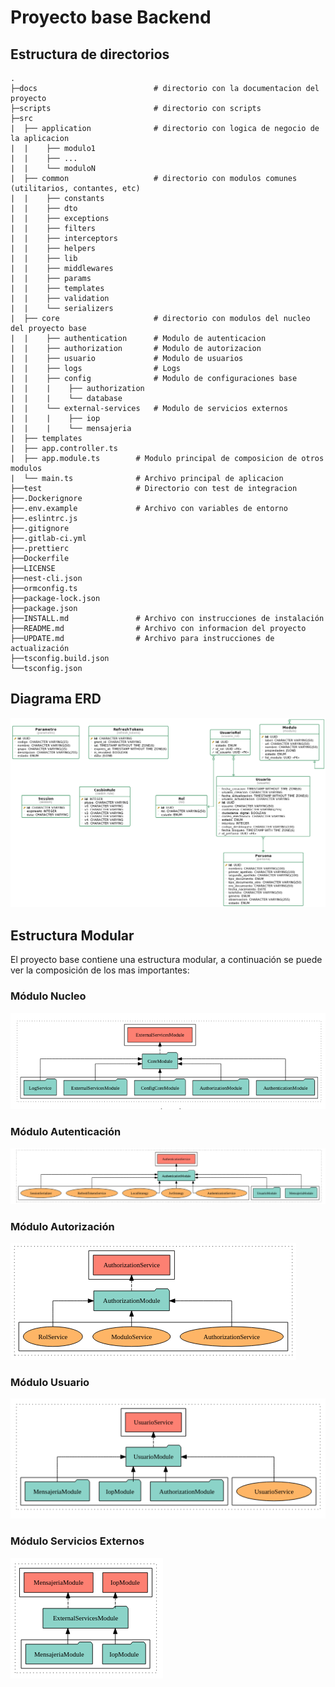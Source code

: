 # Proyecto base Backend

## Estructura de directorios

```
.
├─docs                          # directorio con la documentacion del proyecto
├─scripts                       # directorio con scripts
├─src
|  ├── application              # directorio con logica de negocio de la aplicacion 
|  |    ├── modulo1
|  |    ├── ...
|  |    └── moduloN                       
|  ├── common                   # directorio con modulos comunes (utilitarios, contantes, etc)
|  |    ├── constants
|  |    ├── dto
|  |    ├── exceptions
|  |    ├── filters
|  |    ├── interceptors
|  |    ├── helpers
|  |    ├── lib
|  |    ├── middlewares
|  |    ├── params
|  |    ├── templates
|  |    ├── validation
|  |    └── serializers
|  ├── core                     # directorio con modulos del nucleo del proyecto base
|  |    ├── authentication      # Modulo de autenticacion
|  |    ├── authorization       # Modulo de autorizacion
|  |    ├── usuario             # Modulo de usuarios
|  |    ├── logs                # Logs
|  |    ├── config              # Modulo de configuraciones base
|  |    |    ├── authorization
|  |    |    └── database
|  |    └── external-services   # Modulo de servicios externos
|  |    |    ├── iop
|  |    |    └── mensajeria
|  ├── templates
|  ├── app.controller.ts
|  ├── app.module.ts        # Modulo principal de composicion de otros modulos
|  └── main.ts              # Archivo principal de aplicacion
├──test                     # Directorio con test de integracion
├──.Dockerignore
├──.env.example             # Archivo con variables de entorno
├──.eslintrc.js
├──.gitignore
├──.gitlab-ci.yml
├──.prettierc
├──Dockerfile
├──LICENSE
├──nest-cli.json
├──ormconfig.ts
├──package-lock.json
├──package.json
├──INSTALL.md               # Archivo con instrucciones de instalación
├──README.md                # Archivo con informacion del proyecto
├──UPDATE.md                # Archivo para instrucciones de actualización
├──tsconfig.build.json
└──tsconfig.json

```
## Diagrama ERD
![Diagrama ERD](ERD.png "Diagrama")

## Estructura Modular
El proyecto base contiene una estructura modular, a continuación se puede ver la composición de los mas importantes:

### Módulo Nucleo
![Modulo Nucleo](imagenes/modulo-nucleo.png "Diagrama")

### Módulo Autenticación
![Modulo Autenticacion](imagenes/modulo-autenticacion.png "Diagrama")

### Módulo Autorización
![Modulo Autorizacion](imagenes/modulo-autorizacion.png "Diagrama")

### Módulo Usuario
![Modulo Usuario](imagenes/modulo-usuario.png "Diagrama")

### Módulo Servicios Externos
![Modulo Servicios Externos](imagenes/modulo-external.png "Diagrama")